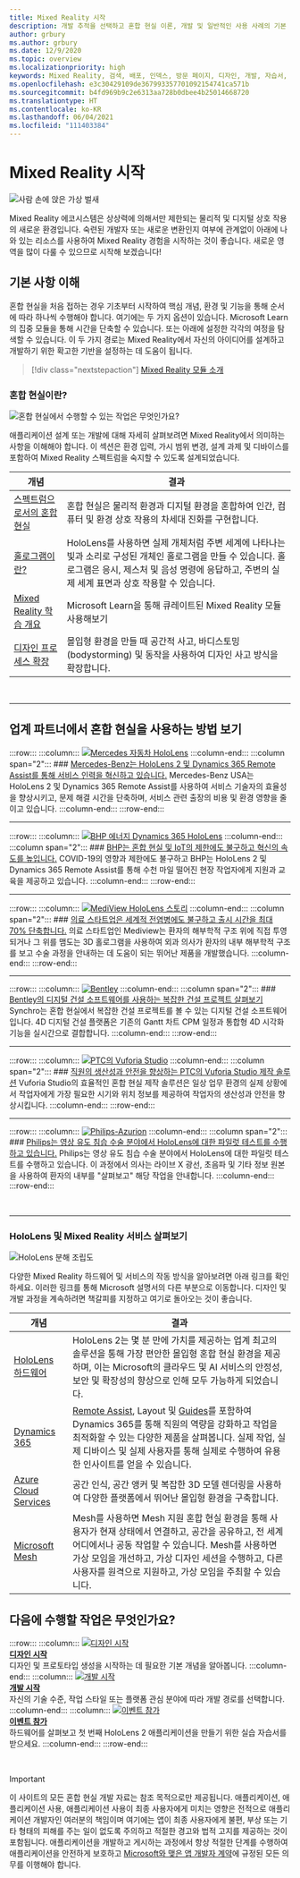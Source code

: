 ```yaml
---
title: Mixed Reality 시작
description: 개발 추적을 선택하고 혼합 현실 이론, 개발 및 일반적인 사용 사례의 기본 사항에 대해 알아봅니다.
author: grbury
ms.author: grbury
ms.date: 12/9/2020
ms.topic: overview
ms.localizationpriority: high
keywords: Mixed Reality, 검색, 배포, 인덱스, 방문 페이지, 디자인, 개발, 자습서, 샘플 앱, 기본 사항, 사례 연구, 리소스, HoloLens 방법, 오픈 소스 프로젝트, 혼합 현실 헤드셋, windows mixed reality 헤드셋, 가상 현실 헤드셋
ms.openlocfilehash: e3c30429109de367993357701092154741ca571b
ms.sourcegitcommit: b4fd969b9c2e6313aa728b0dbee4b25014668720
ms.translationtype: HT
ms.contentlocale: ko-KR
ms.lasthandoff: 06/04/2021
ms.locfileid: "111403384"
---
```

# <a name="get-started-with-mixed-reality"></a>Mixed Reality 시작

![사람 손에 앉은 가상 벌새](images/01_MixedReality.png)

Mixed Reality 에코시스템은 상상력에 의해서만 제한되는 물리적 및 디지털 상호 작용의 새로운 환경입니다. 숙련된 개발자 또는 새로운 변환인지 여부에 관계없이 아래에 나와 있는 리소스를 사용하여 Mixed Reality 경험을 시작하는 것이 좋습니다. 새로운 영역을 많이 다룰 수 있으므로 시작해 보겠습니다! 

## <a name="understand-the-basics"></a>기본 사항 이해

혼합 현실을 처음 접하는 경우 기초부터 시작하여 핵심 개념, 환경 및 기능을 통해 순서에 따라 하나씩 수행해야 합니다. 여기에는 두 가지 옵션이 있습니다. Microsoft Learn의 집중 모듈을 통해 시간을 단축할 수 있습니다. 또는 아래에 설정한 각각의 여정을 탐색할 수 있습니다. 이 두 가지 경로는 Mixed Reality에서 자신의 아이디어를 설계하고 개발하기 위한 확고한 기반을 설정하는 데 도움이 됩니다.

> [!div class="nextstepaction"]
> [Mixed Reality 모듈 소개](/learn/modules/intro-to-mixed-reality)

### <a name="what-is-mixed-reality"></a>혼합 현실이란?

![혼합 현실에서 수행할 수 있는 작업은 무엇인가요?](images/HLS19_remoteAssistHologram_001.jpg)

애플리케이션 설계 또는 개발에 대해 자세히 살펴보려면 Mixed Reality에서 의미하는 사항을 이해해야 합니다. 이 섹션은 환경 입력, 가시 범위 변경, 설계 과제 및 디바이스를 포함하여 Mixed Reality 스펙트럼을 숙지할 수 있도록 설계되었습니다. 

|  개념  |  결과  |
| --- | --- |
| [스펙트럼으로서의 혼합 현실](../discover/mixed-reality.md) | 혼합 현실은 물리적 환경과 디지털 환경을 혼합하여 인간, 컴퓨터 및 환경 상호 작용의 차세대 진화를 구현합니다. |
| [홀로그램이란?](../discover/hologram.md) | HoloLens를 사용하면 실제 개체처럼 주변 세계에 나타나는 빛과 소리로 구성된 개체인 홀로그램을 만들 수 있습니다. 홀로그램은 응시, 제스처 및 음성 명령에 응답하고, 주변의 실제 세계 표면과 상호 작용할 수 있습니다. |
| [Mixed Reality 학습 개요](mr-learning-overview.md#general-modules) | Microsoft Learn을 통해 큐레이트된 Mixed Reality 모듈 사용해보기 |
| [디자인 프로세스 확장](../discover/case-study-expanding-the-design-process-for-mixed-reality.md) | 몰입형 환경을 만들 때 공간적 사고, 바디스토밍(bodystorming) 및 동작을 사용하여 디자인 사고 방식을 확장합니다.  |

<br>

---

## <a name="see-how-industry-partners-are-using-mixed-reality"></a>업계 파트너에서 혼합 현실을 사용하는 방법 보기

:::row:::
    :::column:::
       [![Mercedes 자동차 HoloLens](images/mercedes.png)](https://customers.microsoft.com/story/839709-mercedes-benz-automotive-holoLens-en-usa)
    :::column-end:::
    :::column span="2":::
        ### <a name="mercedes-benz-is-transforming-the-service-workforce-with-hololens-2-and-dynamics-365-remote-assist"></a>[Mercedes-Benz는 HoloLens 2 및 Dynamics 365 Remote Assist를 통해 서비스 인력을 혁신하고 있습니다.](https://customers.microsoft.com/story/839709-mercedes-benz-automotive-holoLens-en-usa)
        Mercedes-Benz USA는 HoloLens 2 및 Dynamics 365 Remote Assist를 사용하여 서비스 기술자의 효율성을 향상시키고, 문제 해결 시간을 단축하며, 서비스 관련 출장의 비용 및 환경 영향을 줄이고 있습니다.
    :::column-end:::
:::row-end:::

---

:::row:::
    :::column:::
       [![BHP 에너지 Dynamics 365 HoloLens](images/bhp.png)](https://customers.microsoft.com/story/850776-bhp-energy-dynamics-365-hololens)
    :::column-end:::
    :::column span="2":::
        ### <a name="bhp-increases-the-pace-of-innovation-despite-lockdown-with-mixed-reality-and-iot"></a>[BHP는 혼합 현실 및 IoT의 제한에도 불구하고 혁신의 속도를 높입니다.](https://customers.microsoft.com/story/850776-bhp-energy-dynamics-365-hololens)
        COVID-19의 영향과 제한에도 불구하고 BHP는 HoloLens 2 및 Dynamics 365 Remote Assist를 통해 수천 마일 떨어진 현장 작업자에게 지원과 교육을 제공하고 있습니다.
    :::column-end:::
:::row-end:::

---

:::row:::
    :::column:::
       [![MediView HoloLens 스토리](images/mediview.jpeg)](https://customers.microsoft.com/story/848966-mediview-mcs-story)
    :::column-end:::
    :::column span="2":::
        ### <a name="healthcare-startup-cuts-time-to-market-by-up-to-70-despite-pandemic"></a>[의료 스타트업은 세계적 전염병에도 불구하고 출시 시간을 최대 70% 단축합니다.](https://customers.microsoft.com/story/848966-mediview-mcs-story)
        의료 스타트업인 Mediview는 환자의 해부학적 구조 위에 직접 투영되거나 그 위를 맴도는 3D 홀로그램을 사용하여 외과 의사가 환자의 내부 해부학적 구조를 보고 수술 과정을 안내하는 데 도움이 되는 뛰어난 제품을 개발했습니다.
    :::column-end:::
:::row-end:::

---

:::row:::
    :::column:::
       [![Bentley](images/Bentley-Synchro1.jpg)](https://binged.it/31AR3kP)
    :::column-end:::
    :::column span="2":::
        ### <a name="view-complex-construction-projects-with-bentleys-digital-construction-software"></a>[Bentley의 디지털 건설 소프트웨어를 사용하는 복잡한 건설 프로젝트 살펴보기](https://binged.it/31AR3kP)
        Synchro는 혼합 현실에서 복잡한 건설 프로젝트를 볼 수 있는 디지털 건설 소프트웨어입니다. 4D 디지털 건설 플랫폼은 기존의 Gantt 차트 CPM 일정과 통합형 4D 시각화 기능을 실시간으로 결합합니다.
    :::column-end:::
:::row-end:::

---

:::row:::
    :::column:::
       [![PTC의 Vuforia Studio](images/PTC-Vuforia-Studio1.jpg)](https://binged.it/31ARrjh)
    :::column-end:::
    :::column span="2":::
        ### <a name="ptcs-vuforia-studio-authoring-solution-promotes-workforce-productivity-and-safety"></a>[직원의 생산성과 안전을 향상하는 PTC의 Vuforia Studio 제작 솔루션](https://binged.it/31ARrjh)
        Vuforia Studio의 효율적인 혼합 현실 제작 솔루션은 일상 업무 환경의 실제 상황에서 작업자에게 가장 필요한 시기와 위치 정보를 제공하여 작업자의 생산성과 안전을 향상시킵니다.
    :::column-end:::
:::row-end:::

---

:::row:::
    :::column:::
       [![Philips-Azurion](images/Philips-Azurion1.jpg)](https://binged.it/31B1RiR)
    :::column-end:::
    :::column span="2":::
        ### <a name="philips-is-piloting-hololens-in-the-domain-of-image-guided-invasive-procedures"></a>[Philips는 영상 유도 침습 수술 분야에서 HoloLens에 대한 파일럿 테스트를 수행하고 있습니다.](https://binged.it/31B1RiR)
        Philips는 영상 유도 침습 수술 분야에서 HoloLens에 대한 파일럿 테스트를 수행하고 있습니다. 이 과정에서 의사는 라이브 X 광선, 초음파 및 기타 정보 원본을 사용하여 환자의 내부를 "살펴보고" 해당 작업을 안내합니다.
    :::column-end:::
:::row-end:::

<br>

---

### <a name="explore-hololens-and-mixed-reality-services"></a>HoloLens 및 Mixed Reality 서비스 살펴보기

![HoloLens 분해 조립도](images/HoloLens2_ExplodedView_8k.png)

다양한 Mixed Reality 하드웨어 및 서비스의 작동 방식을 알아보려면 아래 링크를 확인하세요. 이러한 링크를 통해 Microsoft 설명서의 다른 부분으로 이동합니다. 디자인 및 개발 과정을 계속하려면 책갈피를 지정하고 여기로 돌아오는 것이 좋습니다.

|  개념  |  결과  |
| --- | --- |
| [HoloLens 하드웨어](https://www.microsoft.com//hololens/hardware) | HoloLens 2는 몇 분 만에 가치를 제공하는 업계 최고의 솔루션을 통해 가장 편안한 몰입형 혼합 현실 환경을 제공하며, 이는 Microsoft의 클라우드 및 AI 서비스의 안정성, 보안 및 확장성의 향상으로 인해 모두 가능하게 되었습니다. |
| [Dynamics 365](https://dynamics.microsoft.com/mixed-reality/overview/) | [Remote Assist](/dynamics365/mixed-reality/remote-assist/ra-overview), Layout 및 [Guides](/dynamics365/mixed-reality/guides/)를 포함하여 Dynamics 365를 통해 직원의 역량을 강화하고 작업을 최적화할 수 있는 다양한 제품을 살펴봅니다. 실제 작업, 실제 디바이스 및 실제 사용자를 통해 실제로 수행하여 유용한 인사이트를 얻을 수 있습니다. |
| [Azure Cloud Services](../develop/mixed-reality-cloud-services.md) | 공간 인식, 공간 앵커 및 복잡한 3D 모델 렌더링을 사용하여 다양한 플랫폼에서 뛰어난 몰입형 환경을 구축합니다. |
| [Microsoft Mesh](/mesh/overview) | Mesh를 사용하면 Mesh 지원 혼합 현실 환경을 통해 사용자가 현재 상태에서 연결하고, 공간을 공유하고, 전 세계 어디에서나 공동 작업할 수 있습니다. Mesh를 사용하면 가상 모임을 개선하고, 가상 디자인 세션을 수행하고, 다른 사용자를 원격으로 지원하고, 가상 모임을 주최할 수 있습니다. |

## <a name="what-would-you-like-to-do-next"></a>다음에 수행할 작업은 무엇인가요?

:::row:::
    :::column:::
        [![디자인 시작](images/icon-design.png)](../design/design.md)<br>
        **[디자인 시작](../design/design.md)**<br>
        디자인 및 프로토타입 생성을 시작하는 데 필요한 기본 개념을 알아봅니다.
    :::column-end:::
    :::column:::
        [![개발 시작](images/icon-developer.png)](../develop/development.md)<br>
        **[개발 시작](../develop/development.md)**<br>
        자신의 기술 수준, 작업 스타일 또는 플랫폼 관심 분야에 따라 개발 경로를 선택합니다.
    :::column-end:::
    :::column:::
        [![이벤트 참가](images/icon-calendar.jpg)](../whats-new/sf-academy-events.md)<br>
        **[이벤트 참가](../whats-new/sf-academy-events.md)**<br>
        하드웨어를 살펴보고 첫 번째 HoloLens 2 애플리케이션을 만들기 위한 실습 자습서를 받으세요.
    :::column-end:::
:::row-end:::

<br>

>[!IMPORTANT]
>이 사이트의 모든 혼합 현실 개발 자료는 참조 목적으로만 제공됩니다. 애플리케이션, 애플리케이션 사용, 애플리케이션 사용이 최종 사용자에게 미치는 영향은 전적으로 애플리케이션 개발자인 여러분의 책임이며 여기에는 앱이 최종 사용자에게 불편, 부상 또는 기타 형태의 피해를 주는 일이 없도록 주의하고 적절한 경고와 법적 고지를 제공하는 것이 포함됩니다. 애플리케이션을 개발하고 게시하는 과정에서 항상 적절한 단계를 수행하여 애플리케이션을 안전하게 보호하고 [Microsoft와 맺은 앱 개발자 계약](/legal/windows/agreements/app-developer-agreement)에 규정된 모든 의무를 이행해야 합니다.

